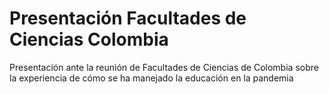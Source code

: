 # Presentación Facultades de Ciencias Colombia
Presentación ante la reunión de Facultades de Ciencias de Colombia sobre la experiencia de cómo se ha manejado la educación en la pandemia
